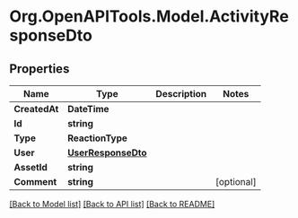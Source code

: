 # Org.OpenAPITools.Model.ActivityResponseDto

## Properties

Name | Type | Description | Notes
------------ | ------------- | ------------- | -------------
**CreatedAt** | **DateTime** |  | 
**Id** | **string** |  | 
**Type** | **ReactionType** |  | 
**User** | [**UserResponseDto**](UserResponseDto.md) |  | 
**AssetId** | **string** |  | 
**Comment** | **string** |  | [optional] 

[[Back to Model list]](../../README.md#documentation-for-models) [[Back to API list]](../../README.md#documentation-for-api-endpoints) [[Back to README]](../../README.md)

